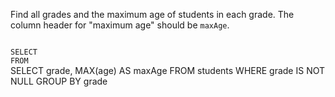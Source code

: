 Find all grades and the maximum age of students in each grade.
The column header for "maximum age" should be `maxAge`.



<Editor lang="sql" dbName="students1.db" type="exercise">
<code>
SELECT
FROM
</code>

<solution>
SELECT grade, MAX(age) AS maxAge
FROM students
WHERE grade IS NOT NULL
GROUP BY grade
</solution>
</Editor>